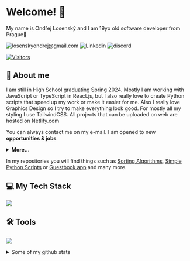 # Welcome! 👋 

My name is Ondřej Losenský and I am 19yo old software developer from Prague📌

![losenskyondrej@gmail.com](https://img.shields.io/badge/losenskyondrej@gmail.com-red?style=flat&logo=gmail&logoColor=white)
![Linkedin](https://img.shields.io/badge/Linkedin-blue?style=flat&logo=linkedin&logoColor=white)
![discord](https://img.shields.io/badge/discord-purple?style=flat&logo=discord&logoColor=white)

[![Visitors](https://api.visitorbadge.io/api/visitors?path=https%3A%2F%2Fgithub.com%2FOndrejLosensky%2FOndrejLosensky&countColor=%23007aff)](https://visitorbadge.io/status?path=https%3A%2F%2Fgithub.com%2FOndrejLosensky%2FOndrejLosensky)<br>

## 💬 About me
I am still in High School graduating Spring 2024. Mostly I am working with JavaScript or TypeScript in React.js, but I also really love to create Python scripts that speed up my work or make it easier for me. Also I really love Graphics Design so I try to make everything look good. For mostly all my styling I use TailwindCSS. All projects that can be uploaded on web are hosted on Netlify.com 

You can always contact me on my e-mail. I am opened to new **opportunities & jobs** 

<details>
  <summary> <strong>More...</strong> </summary>

  I am passionate about creating apps that make me learn new technologies, languages, styles or anything I'll get expirience from. You can also find some of my templates that i have created for anything I thought **(Notion, Wordpress, Shopify store)**, they are somewhere sold on gumroad or any other global system to sell digital products.

  Lower in this readme you can find technologies and tools that I am using, planning to use or even tried them.
  
</details>


In my repositories you will find things such as [Sorting Algorithms](https://github.com/OndrejLosensky/sorting-algorithms), [Simple Python Scripts](https://github.com/OndrejLosensky/python-scripts-simple) or [Guestbook app](https://github.com/OndrejLosensky/guestbook-app) and many more.



##  💻 My Tech Stack
  <div>
      <p>
        <a href="https://skillicons.dev">
          <img src="https://skillicons.dev/icons?i=html,css,js,react,tailwind,vite,php,cs,python,swift,nodejs,bash,npm" />
        </a>
      </p>
  </div>

###

## 🛠 Tools

###

<div>
      <p>
        <a href="https://skillicons.dev">
          <img src="https://skillicons.dev/icons?i=vscode,visualstudio,photoshop,illustrator,figma,git,github,docker" />
        </a>
      </p>
  </div>
  


<details>
  <summary>Some of my github stats</summary>
  
  Additional information goes here.
</details>
